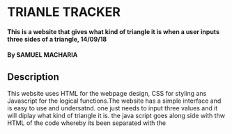 # TRIANLE TRACKER
#### This is a website that gives what kind of triangle it is when a user inputs three sides of a triangle, 14/09/18
#### By SAMUEL MACHARIA
## Description
This website uses HTML for the webpage design, CSS for styling ans Javascript for the logical functions.The website has a simple interface and is easy to use and undersatnd. one just needs to input three values and it will diplay what kind of triangle it is.
the java script goes along side with thw HTML of the code whereby its been separated with the <script > function.
## Setup/Installation Requirements
* Internet access
* Working computer/laptop
## Known Bugs
The reload button clears all information that was input previously. 
## Technologies Used
i used java script for the logical functions plus CSS to make things like the input box stat in the middle.all the work was stored on github
## Support and contact details
Incase of any problems like wrong return of values contace me SAMUEL MACHARIA through my mobile number 0740489494vor reach me throug E-mail at samedumash@gmail.com

## Project link
here is a working link of the project in git hub 
https://themash4.github.io/triangle-detector/
### License
Copyright (c) 2018 SAMUEL MACHARIA
